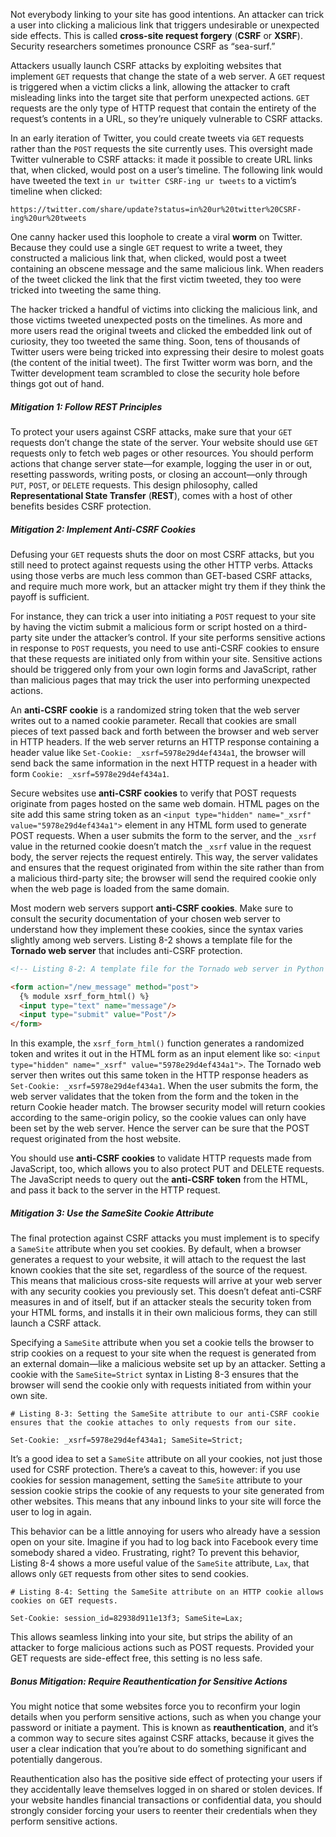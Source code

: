Not everybody linking to your site has good intentions. An attacker can trick a user into clicking a malicious link that triggers undesirable or unexpected side effects. This is called **cross-site request forgery** (**CSRF** or **XSRF**). Security researchers sometimes pronounce CSRF as “sea-surf.”

Attackers usually launch CSRF attacks by exploiting websites that implement `GET` requests that change the state of a web server. A `GET` request is triggered when a victim clicks a link, allowing the attacker to craft misleading links into the target site that perform unexpected actions. `GET` requests are the only type of HTTP request that contain the entirety of the request’s contents in a URL, so they’re uniquely vulnerable to CSRF attacks.

In an early iteration of Twitter, you could create tweets via `GET` requests rather than the `POST` requests the site currently uses. This oversight made Twitter vulnerable to CSRF attacks: it made it possible to create URL links that, when clicked, would post on a user’s timeline. The following link would have tweeted the text `in ur twitter CSRF-ing ur tweets` to a victim’s timeline when clicked: 

`https://twitter.com/share/update?status=in%20ur%20twitter%20CSRF-ing%20ur%20tweets`

One canny hacker used this loophole to create a viral **worm** on Twitter. Because they could use a single `GET` request to write a tweet, they constructed a malicious link that, when clicked, would post a tweet containing an obscene message and the same malicious link. When readers of the tweet clicked the link that the first victim tweeted, they too were tricked into tweeting the same thing.

The hacker tricked a handful of victims into clicking the malicious link, and those victims tweeted unexpected posts on the timelines. As more and more users read the original tweets and clicked the embedded link out of curiosity, they too tweeted the same thing. Soon, tens of thousands of Twitter users were being tricked into expressing their desire to molest goats (the content of the initial tweet). The first Twitter worm was born, and the Twitter development team scrambled to close the security hole before things got out of hand.

##### Mitigation 1: Follow REST Principles

To protect your users against CSRF attacks, make sure that your `GET` requests don’t change the state of the server. Your website should use `GET` requests only to fetch web pages or other resources. You should perform actions that change server state—for example, logging the user in or out, resetting passwords, writing posts, or closing an account—only through `PUT`, `POST`, or `DELETE` requests. This design philosophy, called **Representational State Transfer** (**REST**), comes with a host of other benefits besides CSRF protection.

##### Mitigation 2: Implement Anti-CSRF Cookies

Defusing your `GET` requests shuts the door on most CSRF attacks, but you still need to protect against requests using the other HTTP verbs. Attacks using those verbs are much less common than GET-based CSRF attacks, and require much more work, but an attacker might try them if they think the payoff is sufficient.

For instance, they can trick a user into initiating a `POST` request to your site by having the victim submit a malicious form or script hosted on a third-party site under the attacker’s control. If your site performs sensitive actions in response to `POST` requests, you need to use anti-CSRF cookies to ensure that these requests are initiated only from within your site. Sensitive actions should be triggered only from your own login forms and JavaScript, rather than malicious pages that may trick the user into performing unexpected actions.

An **anti-CSRF cookie** is a randomized string token that the web server writes out to a named cookie parameter. Recall that cookies are small pieces of text passed back and forth between the browser and web server in HTTP headers. If the web server returns an HTTP response containing a header value like `Set-Cookie: _xsrf=5978e29d4ef434a1`, the browser will send back the same information in the next HTTP request in a header with form `Cookie: _xsrf=5978e29d4ef434a1`.

Secure websites use **anti-CSRF cookies** to verify that POST requests originate from pages hosted on the same web domain. HTML pages on the site add this same string token as an `<input type="hidden" name="_xsrf" value="5978e29d4ef434a1">` element in any HTML form used to generate POST requests. When a user submits the form to the server, and the `_xsrf` value in the returned cookie doesn’t match the `_xsrf` value in the request body, the server rejects the request entirely. This way, the server validates and ensures that the request originated from within the site rather than from a malicious third-party site; the browser will send the required cookie only when the web page is loaded from the same domain.

Most modern web servers support **anti-CSRF cookies**. Make sure to consult the security documentation of your chosen web server to understand how they implement these cookies, since the syntax varies slightly among web servers. Listing 8-2 shows a template file for the **Tornado web server** that includes anti-CSRF protection.

```html
<!-- Listing 8-2: A template file for the Tornado web server in Python that includes anti-CSRF protection -->

<form action="/new_message" method="post">    
  {% module xsrf_form_html() %}   
  <input type="text" name="message"/>   
  <input type="submit" value="Post"/> 
</form>
```

In this example, the `xsrf_form_html()` function generates a randomized token and writes it out in the HTML form as an input element like so: `<input type="hidden" name="_xsrf" value="5978e29d4ef434a1">`. The Tornado web server then writes out this same token in the HTTP response headers as `Set-Cookie: _xsrf=5978e29d4ef434a1`. When the user submits the form, the web server validates that the token from the form and the token in the return Cookie header match. The browser security model will return cookies according to the same-origin policy, so the cookie values can only have been set by the web server. Hence the server can be sure that the POST request originated from the host website.

You should use **anti-CSRF cookies** to validate HTTP requests made from JavaScript, too, which allows you to also protect PUT and DELETE requests. The JavaScript needs to query out the **anti-CSRF token** from the HTML, and pass it back to the server in the HTTP request.

##### Mitigation 3: Use the SameSite Cookie Attribute

The final protection against CSRF attacks you must implement is to specify a `SameSite` attribute when you set cookies. By default, when a browser generates a request to your website, it will attach to the request the last known cookies that the site set, regardless of the source of the request. This means that malicious cross-site requests will arrive at your web server with any security cookies you previously set. This doesn’t defeat anti-CSRF measures in and of itself, but if an attacker steals the security token from your HTML forms, and installs it in their own malicious forms, they can still launch a CSRF attack.

Specifying a `SameSite` attribute when you set a cookie tells the browser to strip cookies on a request to your site when the request is generated from an external domain—like a malicious website set up by an attacker. Setting a cookie with the `SameSite=Strict` syntax in Listing 8-3 ensures that the browser will send the cookie only with requests initiated from within your own site.

```htaccess
# Listing 8-3: Setting the SameSite attribute to our anti-CSRF cookie ensures that the cookie attaches to only requests from our site.

Set-Cookie: _xsrf=5978e29d4ef434a1; SameSite=Strict;
```

It’s a good idea to set a `SameSite` attribute on all your cookies, not just those used for CSRF protection. There’s a caveat to this, however: if you use cookies for session management, setting the `SameSite` attribute to your session cookie strips the cookie of any requests to your site generated from other websites. This means that any inbound links to your site will force the user to log in again.

This behavior can be a little annoying for users who already have a session open on your site. Imagine if you had to log back into Facebook every time somebody shared a video. Frustrating, right? To prevent this behavior, Listing 8-4 shows a more useful value of the `SameSite` attribute, `Lax`, that allows only `GET` requests from other sites to send cookies.

```htaccess
# Listing 8-4: Setting the SameSite attribute on an HTTP cookie allows cookies on GET requests.

Set-Cookie: session_id=82938d911e13f3; SameSite=Lax;
```

This allows seamless linking into your site, but strips the ability of an attacker to forge malicious actions such as POST requests. Provided your GET requests are side-effect free, this setting is no less safe.

##### Bonus Mitigation: Require Reauthentication for Sensitive Actions

You might notice that some websites force you to reconfirm your login details when you perform sensitive actions, such as when you change your password or initiate a payment. This is known as **reauthentication**, and it’s a common way to secure sites against CSRF attacks, because it gives the user a clear indication that you’re about to do something significant and potentially dangerous. 

Reauthentication also has the positive side effect of protecting your users if they accidentally leave themselves logged in on shared or stolen devices. If your website handles financial transactions or confidential data, you should strongly consider forcing your users to reenter their credentials when they perform sensitive actions.















